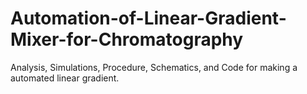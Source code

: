 # Automation-of-Linear-Gradient-Mixer-for-Chromatography
Analysis, Simulations, Procedure, Schematics, and Code for making a automated linear gradient.
